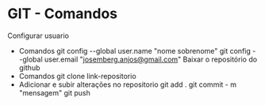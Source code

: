 # GIT - Comandos
Configurar usuario
- Comandos
    git config --global user.name "nome sobrenome"
    git config --global user.email "josemberg.anjos@gmail.com"
Baixar o repositório do github
- Comandos
    git clone link-repositorio
- Adicionar e subir alterações no repositorio
git add .
git commit - m "mensagem"
git push